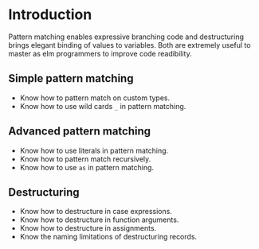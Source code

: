 # Introduction

Pattern matching enables expressive branching code and destructuring brings elegant binding of values to variables.
Both are extremely useful to master as elm programmers to improve code readibility.

## Simple pattern matching

- Know how to pattern match on custom types.
- Know how to use wild cards `_` in pattern matching.

## Advanced pattern matching

- Know how to use literals in pattern matching.
- Know how to pattern match recursively.
- Know how to use `as` in pattern matching.

## Destructuring

- Know how to destructure in case expressions.
- Know how to destructure in function arguments.
- Know how to destructure in assignments.
- Know the naming limitations of destructuring records.
